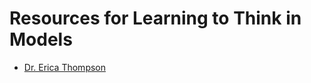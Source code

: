 # Resources for Learning to Think in Models

- [Dr. Erica Thompson](https://www.ericathompson.co.uk/)